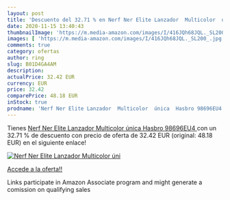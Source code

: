 ```yaml
---
layout: post
title: 'Descuento del 32.71 % en Nerf Ner Elite Lanzador  Multicolor  úni'
date: 2020-11-15 13:40:43
thumbnailImage: 'https://m.media-amazon.com/images/I/416JQh68JQL._SL200_.jpg'
images: [ 'https://m.media-amazon.com/images/I/416JQh68JQL._SL200_.jpg' ]
comments: true
category: ofertas
author: ring
slug: B01D4GA4AM
description:
actualPrice: 32.42 EUR
currency: EUR
price: 32.42
comparePrice: 48.18 EUR
inStock: true
prodname: 'Nerf Ner Elite Lanzador  Multicolor  única  Hasbro 98696EU4 '
---
```


Tienes [Nerf Ner Elite Lanzador  Multicolor  única  Hasbro 98696EU4 ](https://www.amazon.es/dp/B01D4GA4AM/?tag=tolees-21) con un 32.71 % de descuento con precio de oferta de 32.42 EUR (original: 48.18 EUR) en el siguiente enlace!

[![Nerf Ner Elite Lanzador  Multicolor  úni](https://m.media-amazon.com/images/I/416JQh68JQL._SL200_.jpg)](https://www.amazon.es/dp/B01D4GA4AM/?tag=tolees-21)

[Accede a la oferta!!](https://www.amazon.es/dp/B01D4GA4AM/?tag=tolees-21)

Links participate in Amazon Associate program and might generate a comission on qualifying sales


